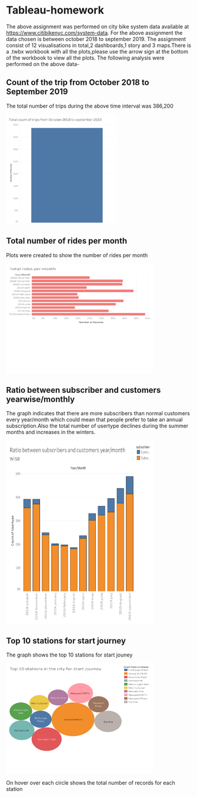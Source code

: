# Tableau-homework
The above assignment was performed on city bike system  data available at https://www.citibikenyc.com/system-data.
For the above assignment the data chosen is between october 2018 to september 2019.
The assignment consist of 12 visualisations in total,2 dashboards,1 story and 3 maps.There is a .twbx workbook with all the plots,please use the arrow sign at the bottom of the workbook to view all the plots.
The following analysis were performed on the above data-


## Count of the trip from October 2018 to September 2019
The total number of trips during the above time interval was 386,200

<img width='300'
     height='300'
     src='plots and dashboards/total number of rides.png'>
     
## Total number of rides per month

Plots were created to show the number of rides per month

<img width='400'
     height='300'
     src='plots and dashboards/Dashboard 2.png'>
     
## Ratio between subscriber and customers yearwise/monthly

The graph indicates that there are more subscribers than normal customers  every year/month which could mean that people prefer to take an annual subscription.Also the total number of usertype declines during the summer months and increases in the winters.

<img width='400'
     height='500'
     src='plots and dashboards/ratio between customer and subscriber.png'>
     
## Top 10 stations for start journey

The graph shows the top 10 stations for start jouney

<img width='400'
     height='300'
     src='plots and dashboards/top 10_start_journey.png'>
     
 On hover over each circle shows the total number of records for each station




